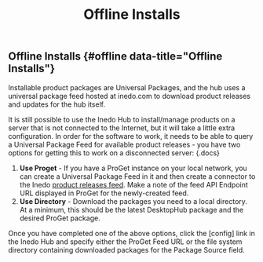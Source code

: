 ﻿---
title: Offline Installs
sequence: 20
keywords: proget, installation
show-headings-in-nav: true
---

## Offline Installs {#offline data-title="Offline Installs"}

Installable product packages are Universal Packages, and the hub uses a universal package feed hosted at inedo.com to download product releases and updates for the hub itself.

It is still possible to use the Inedo Hub to install/manage products on a server that is not connected to the Internet, but it will take a little extra configuration. In order for the software to work, it needs to be able to query a Universal Package Feed for available product releases - you have two options for getting this to work on a disconnected server:
{.docs}
1. **Use Proget** - If you have a ProGet instance on your local network, you can create a Universal Package Feed in it and then create a connector to the Inedo [product releases feed](https://inedo.com/products/feed). Make a note of the feed API Endpoint URL displayed in ProGet for the newly-created feed.
2. **Use Directory** - Download the packages you need to a local directory. At a minimum, this should be the latest DesktopHub package and the desired ProGet package.

Once you have completed one of the above options, click the [config] link in the Inedo Hub and specify either the ProGet Feed URL or the file system directory containing downloaded packages for the Package Source field.
